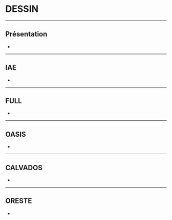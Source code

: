 # DESSIN

---

## Présentation

-

---

## IAE

- 

---

## FULL

- 

---

## OASIS

- 

---

## CALVADOS

- 

---

## ORESTE

- 